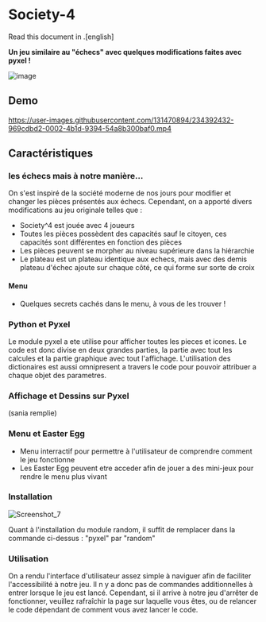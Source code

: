# Society-4

Read this document in .[english]

**Un jeu similaire au "échecs" avec quelques modifications faites avec pyxel !**

![image](https://user-images.githubusercontent.com/131470894/234386560-98fbb934-0568-4f3f-88a9-e1a2158ae222.png)

## Demo 


https://user-images.githubusercontent.com/131470894/234392432-969cdbd2-0002-4b1d-9394-54a8b300baf0.mp4



## Caractéristiques

### les échecs mais à notre manière...

On s'est inspiré de la société moderne de nos jours pour modifier et changer les pièces présentés aux échecs.
Cependant, on a apporté divers modifications au jeu originale telles que :
  - Society^4 est jouée avec 4 joueurs 
  - Toutes les pièces possèdent des capacités sauf le citoyen, ces capacités sont différentes en fonction des pièces
  - Les pièces peuvent se morpher au niveau supérieure dans la hiérarchie
  - Le plateau est un plateau identique aux echecs, mais avec des demis plateau d'échec ajoute sur chaque côté, ce qui forme sur sorte de croix
  
  
#### Menu
  - Quelques secrets cachés dans le menu, à vous de les trouver !

### Python et Pyxel

Le module pyxel a ete utilise pour afficher toutes les pieces et icones. Le code est donc divise en deux grandes parties, la partie avec tout les calcules et la partie graphique avec tout l'affichage. L'utilisation des dictionaires est aussi omnipresent a travers le code pour pouvoir attribuer a chaque objet des parametres.

### Affichage et Dessins sur Pyxel

(sania remplie)

### Menu et Easter Egg

  - Menu interractif pour permettre à l'utilisateur de comprendre comment le jeu fonctionne
  - Les Easter Egg peuvent etre acceder afin de  jouer a des mini-jeux pour rendre le menu plus vivant 


### Installation
![Screenshot_7](https://user-images.githubusercontent.com/131470894/234654262-fad628ea-0ebc-4b06-b267-bbd3fad3b15a.png)



Quant à l'installation du module random, il suffit de remplacer dans la commande ci-dessus : "pyxel" par "random"

### Utilisation 

On a rendu l'interface d'utilisateur assez simple à naviguer afin de faciliter l'accessibilité à notre jeu. Il n y a donc pas de commandes additionnelles à entrer lorsque le jeu est lancé. Cependant, si il arrive à notre jeu d'arrêter de fonctionner, veuillez rafraîchir la page sur laquelle vous êtes, ou de relancer le code dépendant de comment vous avez lancer le code.
